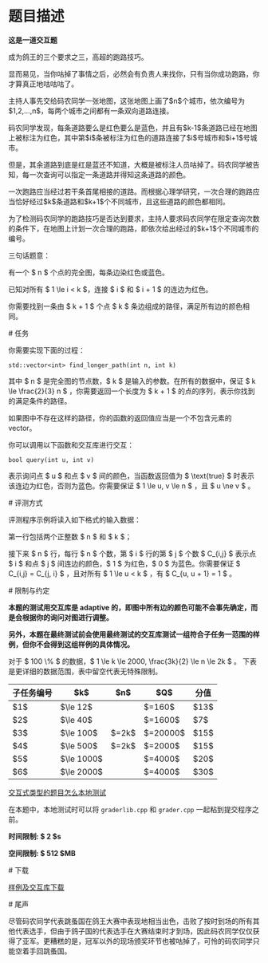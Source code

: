 # 题目描述

<p><strong>这是一道交互题</strong></p>
<p>成为鸽王的三个要求之三，高超的跑路技巧。</p>
<p>显而易见，当你咕掉了事情之后，必然会有负责人来找你，只有当你成功跑路，你才算真正地咕咕咕了。</p>
<p>主持人事先交给码农同学一张地图，这张地图上画了$n$个城市，依次编号为$1,2,...,n$，每两个城市之间都有一条双向道路连接。</p>
<p>码农同学发现，每条道路要么是红色要么是蓝色，并且有$k-1$条道路已经在地图上被标注为红色，其中第$i$条被标注为红色的道路连接了$i$号城市和$i+1$号城市。</p>
<p>但是，其余道路到底是红是蓝还不知道，大概是被标注人员咕掉了。码农同学被告知，每一次查询可以指定一条道路并得知这条道路的颜色。</p>
<p>一次跑路应当经过若干条首尾相接的道路。而根据心理学研究，一次合理的跑路应当恰好经过$k$条道路和$k+1$个不同城市，且这些道路的颜色都相同。</p>
<p>为了检测码农同学的跑路技巧是否达到要求，主持人要求码农同学在限定查询次数的条件下，在地图上计划一次合理的跑路，即依次给出经过的$k+1$个不同城市的编号。</p>
<p>三句话题意：</p>
<p>有一个 $ n $ 个点的完全图，每条边染红色或蓝色。</p>
<p>已知对所有 $ 1 \le i &lt; k $，连接 $ i $ 和 $ i + 1 $ 的连边为红色。</p>
<p>你需要找到一条由 $ k + 1 $ 个点 $ k $ 条边组成的路径，满足所有边的颜色相同。</p>
# 任务


<p>你需要实现下面的过程：</p>
<pre><code class="sh_cpp">std::vector&lt;int&gt; find_longer_path(int n, int k)</code></pre>
<p>其中 $ n $ 是完全图的节点数，$ k $ 是输入的参数。在所有的数据中，保证 $ k \le \frac{2}{3} n $ ，你需要返回一个长度为 $ k + 1 $ 的点的序列，表示你找到的满足条件的路径。</p>
<p>如果图中不存在这样的路径，你的函数的返回值应当是一个不包含元素的 vector。</p>
<p>你可以调用以下函数和交互库进行交互：</p>
<pre><code class="sh_cpp">bool query(int u, int v)</code></pre>
<p>表示询问点 $ u $ 和点 $ v $ 间的颜色，当函数返回值为 $ \text{true} $ 时表示该连边为红色，否则为蓝色。你需要保证 $ 1 \le u, v \le n $ ，且 $ u \ne v $ 。</p>
# 评测方式


<p>评测程序示例将读入如下格式的输入数据：</p>
<p>第一行包括两个正整数 $ n $ 和 $ k $；</p>
<p>接下来 $ n $ 行，每行 $ n $ 个数，第 $ i $ 行的第 $ j $ 个数 $ C_{i,j} $ 表示点 $ i $ 和点 $ j $ 间连边的颜色，$ 1 $ 为红色，$ 0 $ 为蓝色。你需要保证 $ C_{i,j} = C_{j, i} $ ，且对所有 $ 1 \le u &lt; k $ ，有 $ C_{u, u + 1} = 1 $ 。</p>
# 限制与约定


<p><strong>本题的测试用交互库是 adaptive 的，即图中所有边的颜色可能不会事先确定，而是会根据你的询问对图进行调整。</strong></p>
<p><strong>另外，本题在最终测试前会使用最终测试的交互库测试一组符合子任务一范围的样例，但你不会得到这组样例的具体情况。</strong></p>
<p>对于 $ 100 \% $ 的数据，$ 1 \le k \le 2000, \frac{3k}{2} \le n \le 2k $ 。 下表是更详细的数据范围，表中留空代表无特殊限制。</p>
<div class="table-responsive">
<table class="table table-bordered table-text-center table-verticle-middle"><thead><tr><th>子任务编号</th><th>$k$</th><th>$n$</th><th>$Q$</th><th>分值</th></tr></thead><tbody><tr><td>$1$</td><td>$\le 12$</td><td></td><td>$=160$</td><td>$13$</td></tr><tr><td>$2$</td><td>$\le 40$</td><td></td><td>$=1600$</td><td>$7$</td></tr><tr><td>$3$</td><td>$\le 100$</td><td>$=2k$</td><td>$=20000$</td><td>$15$</td></tr><tr><td>$4$</td><td>$\le 500$</td><td>$=2k$</td><td>$=2000$</td><td>$15$</td></tr><tr><td>$5$</td><td>$\le 1000$</td><td></td><td>$=4000$</td><td>$20$</td></tr><tr><td>$6$</td><td>$\le 2000$</td><td></td><td>$=4000$</td><td>$30$</td></tr></tbody></table></div>

<p><a href="/faq">交互式类型的题目怎么本地测试</a></p>
<p>在本题中，本地测试时可以将 <code>graderlib.cpp</code> 和 <code>grader.cpp</code> 一起粘到提交程序之前。</p>
<p><strong>时间限制: $ 2 $s </strong></p>
<p><strong>空间限制: $ 512 $MB </strong></p>
# 下载


<p><a href="/download.php?type=problem&amp;id=486">样例及交互库下载</a></p>
# 尾声


<p>尽管码农同学代表跳蚤国在鸽王大赛中表现地相当出色，击败了按时到场的所有其他代表选手，但由于鸽子国的代表选手在大赛结束时才到场，因此码农同学仅仅获得了亚军。更糟糕的是，冠军以外的现场颁奖环节也被咕掉了，可怜的码农同学只能空着手回跳蚤国。</p>
